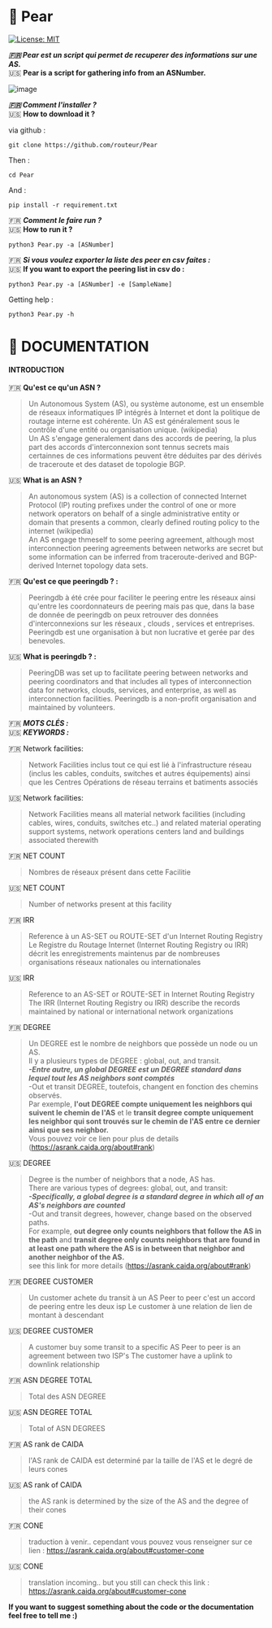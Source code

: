 #  :pear: Pear
[![License: MIT](https://img.shields.io/badge/License-MIT-yellow.svg)](https://opensource.org/licenses/MIT)

***:fr: Pear est un script qui permet de recuperer des informations sur une AS.***  
:us: **Pear is a script for gathering info from an ASNumber.**


![image](https://user-images.githubusercontent.com/49996859/103336250-d2046880-4a77-11eb-95e4-146ebf069cdd.png)

  
***:fr: Comment l'installer ?***  
:us: **How to download it ?**

via github :

```git clone https://github.com/routeur/Pear```

Then :

```cd Pear```

And :

```pip install -r requirement.txt```

:fr: ***Comment le faire run ?***  
:us: **How to run it ?**  

```python3 Pear.py -a [ASNumber]```
  
:fr: ***Si vous voulez exporter la liste des peer en csv faites :***  
:us: **If you want to export the peering list in csv do :**  
  
```python3 Pear.py -a [ASNumber] -e [SampleName]```
  
  
Getting help :  
  
```python3 Pear.py -h```

  
# :open_book:	DOCUMENTATION

#### INTRODUCTION

:fr: **Qu'est ce qu'un ASN ?**  
>Un Autonomous System (AS), ou système autonome, est un ensemble de réseaux informatiques IP intégrés à Internet et dont la politique de routage interne est cohérente. Un AS est généralement sous le contrôle d'une entité ou organisation unique. (wikipedia)  
Un AS s'engage generalement dans des accords de peering, la plus part des accords d'interconnexion sont tennus secrets mais certainnes de ces informations peuvent être déduites par des dérivés de traceroute et des dataset de topologie BGP.

:us: **What is an ASN ?**
>An autonomous system (AS) is a collection of connected Internet Protocol (IP) routing prefixes under the control of one or more network operators on behalf of a single administrative entity or domain that presents a common, clearly defined routing policy to the internet (wikipedia)  
An AS engage thmeself to some peering agreement, although most interconnection peering agreements between networks are secret but some information can be inferred from traceroute-derived and BGP-derived Internet topology data sets.

:fr: **Qu'est ce que peeringdb ? :**  
>Peeringdb à été crée pour faciliter le peering entre les réseaux ainsi qu'entre les coordonnateurs de peering mais pas que, dans la base de donnée de peeringdb on peux retrouver des données d'interconnexions sur les réseaux , clouds , services et entreprises.
Peeringdb est une organisation à but non lucrative et gerée par des benevoles.

:us: **What is peeringdb ? :**  
>PeeringDB was set up to facilitate peering between networks and peering coordinators and that includes all types of interconnection data for networks, clouds, services, and enterprise, as well as interconnection facilities.
Peeringdb is a non-profit organisation and maintained by volunteers.  

:fr: ***MOTS CLÉS :***  
:us: ***KEYWORDS :***

:fr: Network facilities:
>Network Facilities inclus tout ce qui est lié à l'infrastructure réseau (inclus les cables, conduits, switches et autres équipements) ainsi que les Centres Opérations de réseau terrains et batiments associés

:us: Network facilities:
>Network Facilities means all material network facilities (including cables, wires, conduits, switches etc..) and related material operating support systems, network operations centers land and buildings associated therewith

:fr: NET COUNT
>Nombres de réseaux présent dans cette Facilitie  

:us: NET COUNT
>Number of networks present at this facility

:fr: IRR
>Reference à un AS-SET ou ROUTE-SET d'un Internet Routing Registry  
Le Registre du Routage Internet (Internet Routing Registry ou IRR) décrit les enregistrements maintenus
par de nombreuses organisations réseaux nationales ou internationales

:us: IRR
>Reference to an AS-SET or ROUTE-SET in Internet Routing Registry
The IRR (Internet Routing Registry ou IRR) describe the records maintained by national or international network organizations

:fr: DEGREE  
>Un DEGREE est le nombre de neighbors que possède un node ou un AS.   
Il y a plusieurs types de DEGREE : global, out, and transit.  
***-Entre autre, un global DEGREE est un DEGREE standard dans lequel tout les AS neighbors sont comptés***  
-Out et transit DEGREE, toutefois, changent en fonction des chemins observés.  
Par exemple, **l'out DEGREE compte uniquement les neighbors qui suivent le chemin de l'AS** et le **transit degree compte uniquement les neighbor qui sont trouvés sur le chemin de l'AS entre ce dernier ainsi que ses neighbor.**  
Vous pouvez voir ce lien pour plus de details (https://asrank.caida.org/about#rank)  

:us: DEGREE  
>Degree is the number of neighbors that a node, AS has.  
There are various types of degrees: global, out, and transit:  
***-Specifically, a global degree is a standard degree in which all of an AS's neighbors are counted***  
-Out and transit degrees, however, change based on the observed paths.  
For example, **out degree only counts neighbors that follow the AS in the path** and **transit degree only counts neighbors that are found in at least one path where the AS is in between that neighbor and another neighbor of the AS.**  
see this link for more details (https://asrank.caida.org/about#rank)

:fr: DEGREE CUSTOMER
>Un customer achete du transit à un AS
Peer to peer c'est un accord de peering entre les deux isp
Le customer à une relation de lien de montant à descendant 

:us: DEGREE CUSTOMER
>A customer buy some transit to a specific AS 
Peer to peer is an agreement between two ISP's
The customer have a uplink to downlink relationship

:fr: ASN DEGREE TOTAL  
>Total des ASN DEGREE

:us: ASN DEGREE TOTAL  
>Total of ASN DEGREES

:fr: AS rank de CAIDA  
>l'AS rank de CAIDA est determiné par la taille de l'AS et le degré de leurs cones

:us: AS rank of CAIDA
>the AS rank is determined by the size of the AS and the degree of their cones  

:fr: CONE  
>traduction à venir.. cependant vous pouvez vous renseigner sur ce lien : https://asrank.caida.org/about#customer-cone  

:us: CONE  
>translation incoming.. but you still can check this link : https://asrank.caida.org/about#customer-cone  
  
    
**If you want to suggest something about the code or the documentation feel free to tell me :)**

